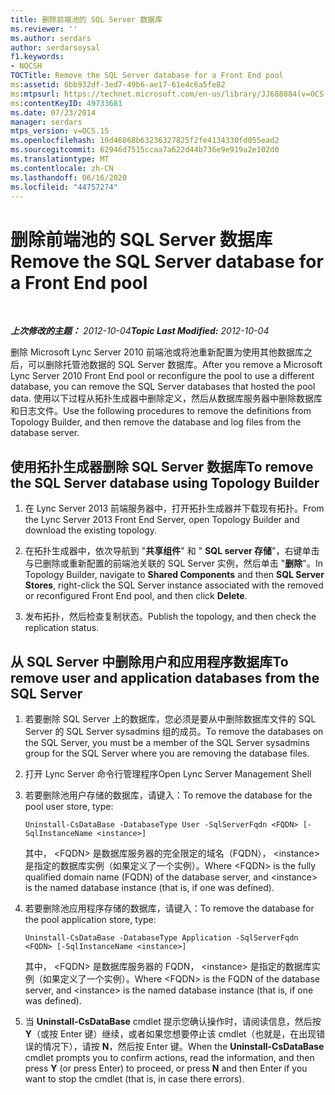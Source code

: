 ```yaml
---
title: 删除前端池的 SQL Server 数据库
ms.reviewer: ''
ms.author: serdars
author: serdarsoysal
f1.keywords:
- NOCSH
TOCTitle: Remove the SQL Server database for a Front End pool
ms:assetid: 6bb932df-3ed7-49b6-ae17-61e4c6a5fe82
ms:mtpsurl: https://technet.microsoft.com/en-us/library/JJ688084(v=OCS.15)
ms:contentKeyID: 49733681
ms.date: 07/23/2014
manager: serdars
mtps_version: v=OCS.15
ms.openlocfilehash: 10d46868b63236327825f2fe4134330fd055ead2
ms.sourcegitcommit: 62946d7515ccaa7a622d44b736e9e919a2e102d0
ms.translationtype: MT
ms.contentlocale: zh-CN
ms.lasthandoff: 06/16/2020
ms.locfileid: "44757274"
---
```

<div data-xmlns="http://www.w3.org/1999/xhtml">

<div class="topic" data-xmlns="http://www.w3.org/1999/xhtml" data-msxsl="urn:schemas-microsoft-com:xslt" data-cs="https://msdn.microsoft.com/">

<div data-asp="https://msdn2.microsoft.com/asp">

# <a name="remove-the-sql-server-database-for-a-front-end-pool"></a><span data-ttu-id="d5dd4-102">删除前端池的 SQL Server 数据库</span><span class="sxs-lookup"><span data-stu-id="d5dd4-102">Remove the SQL Server database for a Front End pool</span></span>

</div>

<div id="mainSection">

<div id="mainBody">

<span> </span>

<span data-ttu-id="d5dd4-103">_**上次修改的主题：** 2012-10-04_</span><span class="sxs-lookup"><span data-stu-id="d5dd4-103">_**Topic Last Modified:** 2012-10-04_</span></span>

<span data-ttu-id="d5dd4-104">删除 Microsoft Lync Server 2010 前端池或将池重新配置为使用其他数据库之后，可以删除托管池数据的 SQL Server 数据库。</span><span class="sxs-lookup"><span data-stu-id="d5dd4-104">After you remove a Microsoft Lync Server 2010 Front End pool or reconfigure the pool to use a different database, you can remove the SQL Server databases that hosted the pool data.</span></span> <span data-ttu-id="d5dd4-105">使用以下过程从拓扑生成器中删除定义，然后从数据库服务器中删除数据库和日志文件。</span><span class="sxs-lookup"><span data-stu-id="d5dd4-105">Use the following procedures to remove the definitions from Topology Builder, and then remove the database and log files from the database server.</span></span>

<div>

## <a name="to-remove-the-sql-server-database-using-topology-builder"></a><span data-ttu-id="d5dd4-106">使用拓扑生成器删除 SQL Server 数据库</span><span class="sxs-lookup"><span data-stu-id="d5dd4-106">To remove the SQL Server database using Topology Builder</span></span>

1.  <span data-ttu-id="d5dd4-107">在 Lync Server 2013 前端服务器中，打开拓扑生成器并下载现有拓扑。</span><span class="sxs-lookup"><span data-stu-id="d5dd4-107">From the Lync Server 2013 Front End Server, open Topology Builder and download the existing topology.</span></span>

2.  <span data-ttu-id="d5dd4-108">在拓扑生成器中，依次导航到 "**共享组件**" 和 " **SQL server 存储**"，右键单击与已删除或重新配置的前端池关联的 SQL Server 实例，然后单击 "**删除**"。</span><span class="sxs-lookup"><span data-stu-id="d5dd4-108">In Topology Builder, navigate to **Shared Components** and then **SQL Server Stores**, right-click the SQL Server instance associated with the removed or reconfigured Front End pool, and then click **Delete**.</span></span>

3.  <span data-ttu-id="d5dd4-109">发布拓扑，然后检查复制状态。</span><span class="sxs-lookup"><span data-stu-id="d5dd4-109">Publish the topology, and then check the replication status.</span></span>

</div>

<div>

## <a name="to-remove-user-and-application-databases-from-the-sql-server"></a><span data-ttu-id="d5dd4-110">从 SQL Server 中删除用户和应用程序数据库</span><span class="sxs-lookup"><span data-stu-id="d5dd4-110">To remove user and application databases from the SQL Server</span></span>

1.  <span data-ttu-id="d5dd4-111">若要删除 SQL Server 上的数据库，您必须是要从中删除数据库文件的 SQL Server 的 SQL Server sysadmins 组的成员。</span><span class="sxs-lookup"><span data-stu-id="d5dd4-111">To remove the databases on the SQL Server, you must be a member of the SQL Server sysadmins group for the SQL Server where you are removing the database files.</span></span>

2.  <span data-ttu-id="d5dd4-112">打开 Lync Server 命令行管理程序</span><span class="sxs-lookup"><span data-stu-id="d5dd4-112">Open Lync Server Management Shell</span></span>

3.  <span data-ttu-id="d5dd4-113">若要删除池用户存储的数据库，请键入：</span><span class="sxs-lookup"><span data-stu-id="d5dd4-113">To remove the database for the pool user store, type:</span></span>
    
        Uninstall-CsDataBase -DatabaseType User -SqlServerFqdn <FQDN> [-SqlInstanceName <instance>]
    
    <span data-ttu-id="d5dd4-114">其中， \<FQDN\> 是数据库服务器的完全限定的域名（FQDN）， \<instance\> 是指定的数据库实例（如果定义了一个实例）。</span><span class="sxs-lookup"><span data-stu-id="d5dd4-114">Where \<FQDN\> is the fully qualified domain name (FQDN) of the database server, and \<instance\> is the named database instance (that is, if one was defined).</span></span>

4.  <span data-ttu-id="d5dd4-115">若要删除池应用程序存储的数据库，请键入：</span><span class="sxs-lookup"><span data-stu-id="d5dd4-115">To remove the database for the pool application store, type:</span></span>
    
        Uninstall-CsDataBase -DatabaseType Application -SqlServerFqdn <FQDN> [-SqlInstanceName <instance>]
    
    <span data-ttu-id="d5dd4-116">其中， \<FQDN\> 是数据库服务器的 FQDN， \<instance\> 是指定的数据库实例（如果定义了一个实例）。</span><span class="sxs-lookup"><span data-stu-id="d5dd4-116">Where \<FQDN\> is the FQDN of the database server, and \<instance\> is the named database instance (that is, if one was defined).</span></span>

5.  <span data-ttu-id="d5dd4-117">当 **Uninstall-CsDataBase** cmdlet 提示您确认操作时，请阅读信息，然后按 **Y**（或按 Enter 键）继续，或者如果您想要停止该 cmdlet（也就是，在出现错误的情况下），请按 **N**，然后按 Enter 键。</span><span class="sxs-lookup"><span data-stu-id="d5dd4-117">When the **Uninstall-CsDataBase** cmdlet prompts you to confirm actions, read the information, and then press **Y** (or press Enter) to proceed, or press **N** and then Enter if you want to stop the cmdlet (that is, in case there errors).</span></span>

</div>

</div>

<span> </span>

</div>

</div>

</div>

